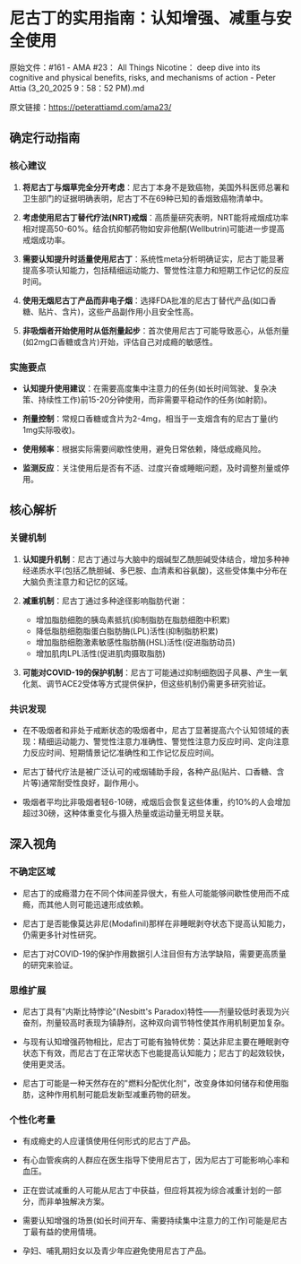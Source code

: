 # 尼古丁的实用指南：认知增强、减重与安全使用

原始文件：#161 - AMA #23： All Things Nicotine： deep dive into its cognitive and physical benefits, risks, and mechanisms of action - Peter Attia (3_20_2025 9：58：52 PM).md

原文链接：https://peterattiamd.com/ama23/

<YouTube videoId="7mBZ4Sxcpmw" />

## 确定行动指南

### 核心建议

1. **将尼古丁与烟草完全分开考虑**：尼古丁本身不是致癌物，美国外科医师总署和卫生部门的证据明确表明，尼古丁不在69种已知的香烟致癌物清单中。

2. **考虑使用尼古丁替代疗法(NRT)戒烟**：高质量研究表明，NRT能将戒烟成功率相对提高50-60%。结合抗抑郁药物如安非他酮(Wellbutrin)可能进一步提高戒烟成功率。

3. **需要认知提升时适量使用尼古丁**：系统性meta分析明确证实，尼古丁能显著提高多项认知能力，包括精细运动能力、警觉性注意力和短期工作记忆的反应时间。

4. **使用无烟尼古丁产品而非电子烟**：选择FDA批准的尼古丁替代产品(如口香糖、贴片、含片)，这些产品副作用小且安全性高。

5. **非吸烟者开始使用时从低剂量起步**：首次使用尼古丁可能导致恶心，从低剂量(如2mg口香糖或含片)开始，评估自己对成瘾的敏感性。

### 实施要点

- **认知提升使用建议**：在需要高度集中注意力的任务(如长时间驾驶、复杂决策、持续性工作)前15-20分钟使用，而非需要平稳动作的任务(如射箭)。

- **剂量控制**：常规口香糖或含片为2-4mg，相当于一支烟含有的尼古丁量(约1mg实际吸收)。

- **使用频率**：根据实际需要间歇性使用，避免日常依赖，降低成瘾风险。

- **监测反应**：关注使用后是否有不适、过度兴奋或睡眠问题，及时调整剂量或停用。

## 核心解析

### 关键机制

1. **认知提升机制**：尼古丁通过与大脑中的烟碱型乙酰胆碱受体结合，增加多种神经递质水平(包括乙酰胆碱、多巴胺、血清素和谷氨酸)，这些受体集中分布在大脑负责注意力和记忆的区域。

2. **减重机制**：尼古丁通过多种途径影响脂肪代谢：
   - 增加脂肪细胞的胰岛素抵抗(抑制脂肪在脂肪细胞中积累)
   - 降低脂肪细胞脂蛋白脂肪酶(LPL)活性(抑制脂肪积累)
   - 增加脂肪细胞激素敏感性脂肪酶(HSL)活性(促进脂肪动员)
   - 增加肌肉LPL活性(促进肌肉摄取脂肪)

3. **可能对COVID-19的保护机制**：尼古丁可能通过抑制细胞因子风暴、产生一氧化氮、调节ACE2受体等方式提供保护，但这些机制仍需更多研究验证。

### 共识发现

- 在不吸烟者和非处于戒断状态的吸烟者中，尼古丁显著提高六个认知领域的表现：精细运动能力、警觉性注意力准确性、警觉性注意力反应时间、定向注意力反应时间、短期情景记忆准确性和工作记忆反应时间。

- 尼古丁替代疗法是被广泛认可的戒烟辅助手段，各种产品(贴片、口香糖、含片等)通常耐受性良好，副作用小。

- 吸烟者平均比非吸烟者轻6-10磅，戒烟后会恢复这些体重，约10%的人会增加超过30磅，这种体重变化与摄入热量或运动量无明显关联。

## 深入视角

### 不确定区域

- 尼古丁的成瘾潜力在不同个体间差异很大，有些人可能能够间歇性使用而不成瘾，而其他人则可能迅速形成依赖。

- 尼古丁是否能像莫达非尼(Modafinil)那样在非睡眠剥夺状态下提高认知能力，仍需更多针对性研究。

- 尼古丁对COVID-19的保护作用数据引人注目但有方法学缺陷，需要更高质量的研究来验证。

### 思维扩展

- 尼古丁具有"内斯比特悖论"(Nesbitt's Paradox)特性——剂量较低时表现为兴奋剂，剂量较高时表现为镇静剂，这种双向调节特性使其作用机制更加复杂。

- 与现有认知增强药物相比，尼古丁可能有独特优势：莫达非尼主要在睡眠剥夺状态下有效，而尼古丁在正常状态下也能提高认知能力；尼古丁的起效较快，使用更灵活。

- 尼古丁可能是一种天然存在的"燃料分配优化剂"，改变身体如何储存和使用脂肪，这种作用机制可能启发新型减重药物的研发。

### 个性化考量

- 有成瘾史的人应谨慎使用任何形式的尼古丁产品。

- 有心血管疾病的人群应在医生指导下使用尼古丁，因为尼古丁可能影响心率和血压。

- 正在尝试减重的人可能从尼古丁中获益，但应将其视为综合减重计划的一部分，而非单独解决方案。

- 需要认知增强的场景(如长时间开车、需要持续集中注意力的工作)可能是尼古丁最有益的使用情境。

- 孕妇、哺乳期妇女以及青少年应避免使用尼古丁产品。
